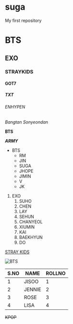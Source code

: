# suga
My first repository
# BTS    
## EXO
### STRAYKIDS
#### GOT7
##### TXT
###### ENHYPEN
*Bangtan Sonyeondan*

**BTS**

***ARMY***
* BTS
   * RM
   * JIN
   * SUGA
   * JHOPE
   * JIMIN
   * V
   * JK
1. EXO
   1. SUHO
   2. CHEN
   3. LAY
   4. SEHUN
   5. CHANYEOL
   6. XIUMIN
   7. KAI
   8. BAEKHYUN
   9. DO
 
 [STRAY KIDS](https://upload.wikimedia.org/wikipedia/commons/thumb/3/36/191216_Stray_Kids_for_JYP_Ent_Audition_%282%29.png/1200px-191216_Stray_Kids_for_JYP_Ent_Audition_%282%29.png)
 
![BTS](https://www.gannett-cdn.com/presto/2021/05/21/USAT/617487f8-9e45-414a-9178-c8c01cf36e19-__Butter___2.jpg?crop=1999,1125,x0,y101&width=1999&height=1125&format=pjpg&auto=webp)

S.NO|NAME|ROLLNO
----|----|------
1|JISOO|1
2|JENNIE|2
3|ROSE|3
4|LISA|4

~~KPOP~~
